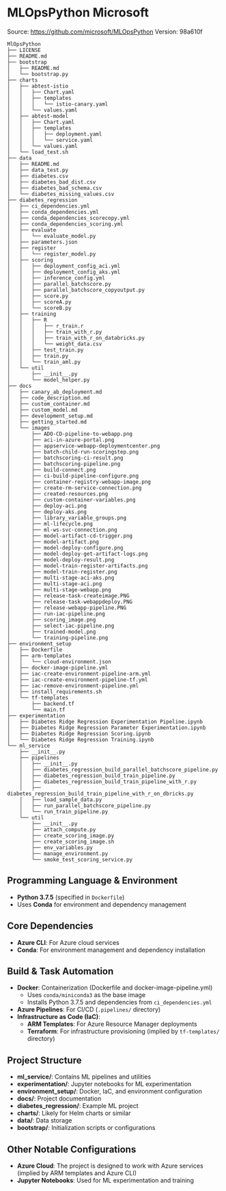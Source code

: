 # MLOpsPython Microsoft
Source: https://github.com/microsoft/MLOpsPython
Version: 98a610f

```
MlOpsPython
├── LICENSE
├── README.md
├── bootstrap
│   ├── README.md
│   └── bootstrap.py
├── charts
│   ├── abtest-istio
│   │   ├── Chart.yaml
│   │   ├── templates
│   │   │   └── istio-canary.yaml
│   │   └── values.yaml
│   ├── abtest-model
│   │   ├── Chart.yaml
│   │   ├── templates
│   │   │   ├── deployment.yaml
│   │   │   └── service.yaml
│   │   └── values.yaml
│   └── load_test.sh
├── data
│   ├── README.md
│   ├── data_test.py
│   ├── diabetes.csv
│   ├── diabetes_bad_dist.csv
│   ├── diabetes_bad_schema.csv
│   └── diabetes_missing_values.csv
├── diabetes_regression
│   ├── ci_dependencies.yml
│   ├── conda_dependencies.yml
│   ├── conda_dependencies_scorecopy.yml
│   ├── conda_dependencies_scoring.yml
│   ├── evaluate
│   │   └── evaluate_model.py
│   ├── parameters.json
│   ├── register
│   │   └── register_model.py
│   ├── scoring
│   │   ├── deployment_config_aci.yml
│   │   ├── deployment_config_aks.yml
│   │   ├── inference_config.yml
│   │   ├── parallel_batchscore.py
│   │   ├── parallel_batchscore_copyoutput.py
│   │   ├── score.py
│   │   ├── scoreA.py
│   │   └── scoreB.py
│   ├── training
│   │   ├── R
│   │   │   ├── r_train.r
│   │   │   ├── train_with_r.py
│   │   │   ├── train_with_r_on_databricks.py
│   │   │   └── weight_data.csv
│   │   ├── test_train.py
│   │   ├── train.py
│   │   └── train_aml.py
│   └── util
│       ├── __init__.py
│       └── model_helper.py
├── docs
│   ├── canary_ab_deployment.md
│   ├── code_description.md
│   ├── custom_container.md
│   ├── custom_model.md
│   ├── development_setup.md
│   ├── getting_started.md
│   └── images
│       ├── ADO-CD-pipeline-to-webapp.png
│       ├── aci-in-azure-portal.png
│       ├── appservice-webapp-deploymentcenter.png
│       ├── batch-child-run-scoringstep.png
│       ├── batchscoring-ci-result.png
│       ├── batchscoring-pipeline.png
│       ├── build-connect.png
│       ├── ci-build-pipeline-configure.png
│       ├── container-registry-webapp-image.png
│       ├── create-rm-service-connection.png
│       ├── created-resources.png
│       ├── custom-container-variables.png
│       ├── deploy-aci.png
│       ├── deploy-aks.png
│       ├── library_variable_groups.png
│       ├── ml-lifecycle.png
│       ├── ml-ws-svc-connection.png
│       ├── model-artifact-cd-trigger.png
│       ├── model-artifact.png
│       ├── model-deploy-configure.png
│       ├── model-deploy-get-artifact-logs.png
│       ├── model-deploy-result.png
│       ├── model-train-register-artifacts.png
│       ├── model-train-register.png
│       ├── multi-stage-aci-aks.png
│       ├── multi-stage-aci.png
│       ├── multi-stage-webapp.png
│       ├── release-task-createimage.PNG
│       ├── release-task-webappdeploy.PNG
│       ├── release-webapp-pipeline.PNG
│       ├── run-iac-pipeline.png
│       ├── scoring_image.png
│       ├── select-iac-pipeline.png
│       ├── trained-model.png
│       └── training-pipeline.png
├── environment_setup
│   ├── Dockerfile
│   ├── arm-templates
│   │   └── cloud-environment.json
│   ├── docker-image-pipeline.yml
│   ├── iac-create-environment-pipeline-arm.yml
│   ├── iac-create-environment-pipeline-tf.yml
│   ├── iac-remove-environment-pipeline.yml
│   ├── install_requirements.sh
│   └── tf-templates
│       ├── backend.tf
│       └── main.tf
├── experimentation
│   ├── Diabetes Ridge Regression Experimentation Pipeline.ipynb
│   ├── Diabetes Ridge Regression Parameter Experimentation.ipynb
│   ├── Diabetes Ridge Regression Scoring.ipynb
│   └── Diabetes Ridge Regression Training.ipynb
└── ml_service
    ├── __init__.py
    ├── pipelines
    │   ├── __init__.py
    │   ├── diabetes_regression_build_parallel_batchscore_pipeline.py
    │   ├── diabetes_regression_build_train_pipeline.py
    │   ├── diabetes_regression_build_train_pipeline_with_r.py
    │   ├── diabetes_regression_build_train_pipeline_with_r_on_dbricks.py
    │   ├── load_sample_data.py
    │   ├── run_parallel_batchscore_pipeline.py
    │   └── run_train_pipeline.py
    └── util
        ├── __init__.py
        ├── attach_compute.py
        ├── create_scoring_image.py
        ├── create_scoring_image.sh
        ├── env_variables.py
        ├── manage_environment.py
        └── smoke_test_scoring_service.py
```

## Programming Language & Environment
- **Python 3.7.5** (specified in `Dockerfile`)
- Uses **Conda** for environment and dependency management

## Core Dependencies
- **Azure CLI**: For Azure cloud services
- **Conda**: For environment management and dependency installation

## Build & Task Automation
- **Docker**: Containerization (Dockerfile and docker-image-pipeline.yml)
  - Uses `conda/miniconda3` as the base image
  - Installs Python 3.7.5 and dependencies from `ci_dependencies.yml`
- **Azure Pipelines**: For CI/CD (`.pipelines/` directory)
- **Infrastructure as Code (IaC)**:
  - **ARM Templates**: For Azure Resource Manager deployments
  - **Terraform**: For infrastructure provisioning (implied by `tf-templates/` directory)

## Project Structure
- **ml_service/**: Contains ML pipelines and utilities
- **experimentation/**: Jupyter notebooks for ML experimentation
- **environment_setup/**: Docker, IaC, and environment configuration
- **docs/**: Project documentation
- **diabetes_regression/**: Example ML project
- **charts/**: Likely for Helm charts or similar
- **data/**: Data storage
- **bootstrap/**: Initialization scripts or configurations

## Other Notable Configurations
- **Azure Cloud**: The project is designed to work with Azure services (implied by ARM templates and Azure CLI)
- **Jupyter Notebooks**: Used for ML experimentation and training
